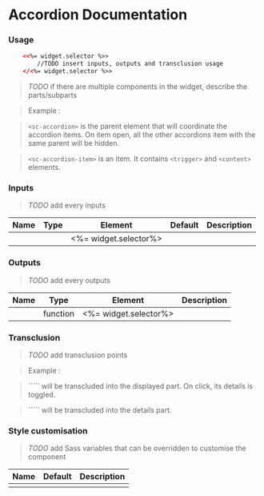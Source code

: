 # Accordion Documentation

### Usage

```html
    <<%= widget.selector %>>
        //TODO insert inputs, outputs and transclusion usage
    </<%= widget.selector %>>
```

> *TODO* if there are multiple components in the widget, describe the parts/subparts

> Example : 

> ```<sc-accordion>``` is the parent element that will coordinate the accordion items. On item open, all the other accordions item with the same parent will be hidden.

> ```<sc-accordion-item>``` is an item. It contains ```<trigger>``` and ```<content>``` elements.


### Inputs

> *TODO* add every inputs

| **Name** | **Type** | **Element** | **Default** | **Description** |
| -- | -- | -- | -- | -- |
|  |  | <%= widget.selector%> |  |  |


### Outputs

> *TODO* add every outputs

| **Name** | **Type** | **Element** | **Description** |
| -- | -- | -- | -- |
|  | function | <%= widget.selector%> |  |

### Transclusion

> *TODO* add transclusion points

> Example : 

> ```<trigger>`` will be transcluded into the displayed part. On click, its details is toggled.

> ```<content>`` will be transcluded into the details part.

### Style customisation

> *TODO* add Sass variables that can be overridden to customise the component

| **Name** | **Default** | **Description** |
| -- | -- | -- |
|  |  |  |